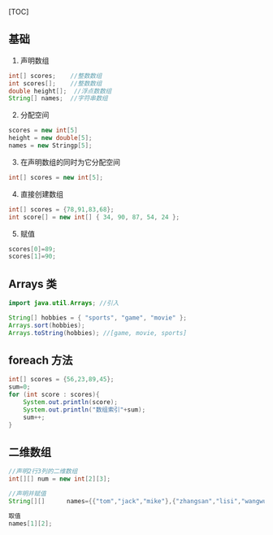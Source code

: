[TOC]

## 基础

1. 声明数组
```java
int[] scores;    //整数数组
int scores[];    //整数数组
double height[];  //浮点数数组
String[] names;  //字符串数组
```

2. 分配空间
```java
scores = new int[5]
height = new double[5];
names = new Stringp[5];
```

3. 在声明数组的同时为它分配空间
```java
int[] scores = new int[5];
```
4. 直接创建数组
```java
int[] scores = {78,91,83,68};
int score[] = new int[] { 34, 90, 87, 54, 24 };
```
5. 赋值
```java
scores[0]=89;
scores[1]=90;
```
## Arrays 类
```java
import java.util.Arrays; //引入

String[] hobbies = { "sports", "game", "movie" };
Arrays.sort(hobbies);
Arrays.toString(hobbies); //[game, movie, sports]
```
## foreach 方法
```java
int[] scores = {56,23,89,45};
sum=0;
for (int score : scores){
	System.out.println(score);
    System.out.println("数组索引"+sum);
    sum++;
}
```

## 二维数组
```java
//声明2行3列的二维数组
int[][] num = new int[2][3];       

//声明并赋值
String[][]      names={{"tom","jack","mike"},{"zhangsan","lisi","wangwu"}};

取值
names[1][2];
```